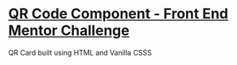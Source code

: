 # [QR Code Component - Front End Mentor Challenge](https://www.frontendmentor.io/challenges/qr-code-component-iux_sIO_H/hub)

QR Card built using HTML and Vanilla CSSS